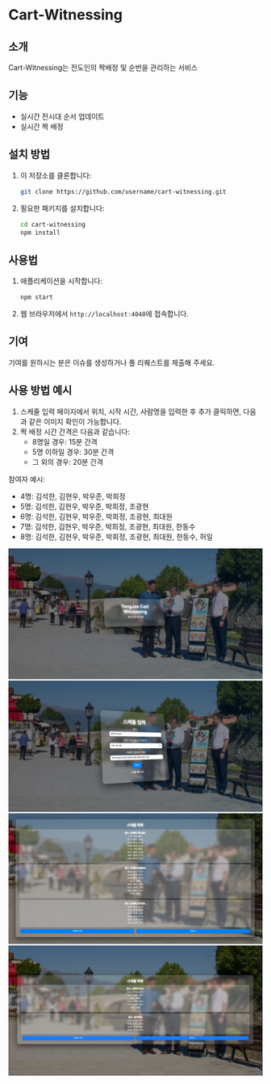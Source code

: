 # Cart-Witnessing

## 소개
Cart-Witnessing는 전도인의 짝배정 및 순번을 관리하는 서비스

## 기능
- 실시간 전시대 순서 업데이트
- 실시간 짝 배정 


## 설치 방법
1. 이 저장소를 클론합니다:
   ```bash
   git clone https://github.com/username/cart-witnessing.git
   ```
2. 필요한 패키지를 설치합니다:
   ```bash
   cd cart-witnessing
   npm install
   ```

## 사용법
1. 애플리케이션을 시작합니다:
   ```bash
   npm start
   ```
2. 웹 브라우저에서 `http://localhost:4040`에 접속합니다.

## 기여
기여를 원하시는 분은 이슈를 생성하거나 풀 리퀘스트를 제출해 주세요.

## 사용 방법 예시
1. 스케줄 입력 페이지에서 위치, 시작 시간, 사람명을 입력한 후 추가 클릭하면, 다음과 같은 이미지 확인이 가능합니다.
2. 짝 배정 시간 간격은 다음과 같습니다:
   - 8명일 경우: 15분 간격
   - 5명 이하일 경우: 30분 간격
   - 그 외의 경우: 20분 간격

참여자 예시:
   - 4명: 김석한, 김현우, 박우준, 박희정
   - 5명: 김석한, 김현우, 박우준, 박희정, 조광현
   - 6명: 김석한, 김현우, 박우준, 박희정, 조광현, 최대원
   - 7명: 김석한, 김현우, 박우준, 박희정, 조광현, 최대원, 한동수
   - 8명: 김석한, 김현우, 박우준, 박희정, 조광현, 최대원, 한동수, 허일

![alt text](<public/스크린샷 2024-09-09 오후 7.46.25.png>) 
![alt text](<public/스크린샷 2024-09-09 오후 7.47.31.png>) 
![alt text](<public/스크린샷 2024-09-09 오후 8.03.05.png>) 
![alt text](<public/스크린샷 2024-09-09 오후 8.04.21.png>)